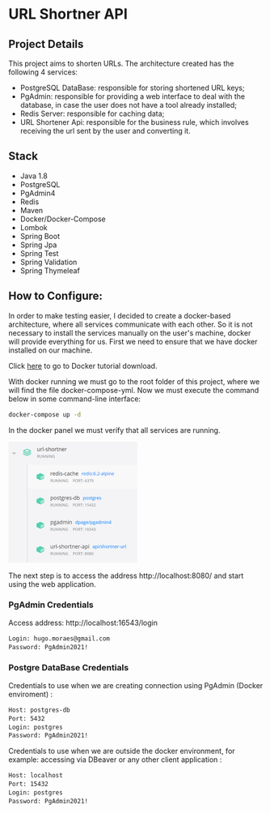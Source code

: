 # URL Shortner API

## Project Details

This project aims to shorten URLs. The architecture created has the following 4 services:
- PostgreSQL DataBase: responsible for storing shortened URL keys;
- PgAdmin: responsible for providing a web interface to deal with the database, in case the user does not have a tool already installed;
- Redis Server: responsible for caching data;
- URL Shortener Api: responsible for the business rule, which involves receiving the url sent by the user and converting it.

## Stack

- Java 1.8
- PostgreSQL
- PgAdmin4
- Redis
- Maven
- Docker/Docker-Compose
- Lombok
- Spring Boot
- Spring Jpa
- Spring Test
- Spring Validation
- Spring Thymeleaf

## How to Configure:

In order to make testing easier, I decided to create a docker-based architecture, where all services communicate with each other. So it is not necessary to install the services manually on the user's machine, docker will provide everything for us.
First we need to ensure that we have docker installed on our machine.

Click [here](https://docs.docker.com/get-docker/) to go to Docker tutorial download.

With docker running we must go to the root folder of this project, where we will find the file docker-compose-yml.
Now we must execute the command below in some command-line interface:
```bash
docker-compose up -d
```

In the docker panel we must verify that all services are running.

![docker-compose-executed](docker-compose-executed.png)

The next step is to access the address http://localhost:8080/ and start using the web application.

### PgAdmin Credentials

Access address: http://localhost:16543/login

```bash
Login: hugo.moraes@gmail.com
Password: PgAdmin2021!
```

### Postgre DataBase Credentials

Credentials to use when we are creating connection using PgAdmin (Docker enviroment) :

```bash
Host: postgres-db
Port: 5432
Login: postgres
Password: PgAdmin2021!
```

Credentials to use when we are outside the docker environment, for example: accessing via DBeaver or any other client application :

```bash
Host: localhost
Port: 15432
Login: postgres
Password: PgAdmin2021!
```


